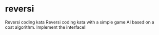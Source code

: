 # reversi
Reversi coding kata
Reversi coding kata with a simple game AI based on a cost algorithm. Implement the interface!
